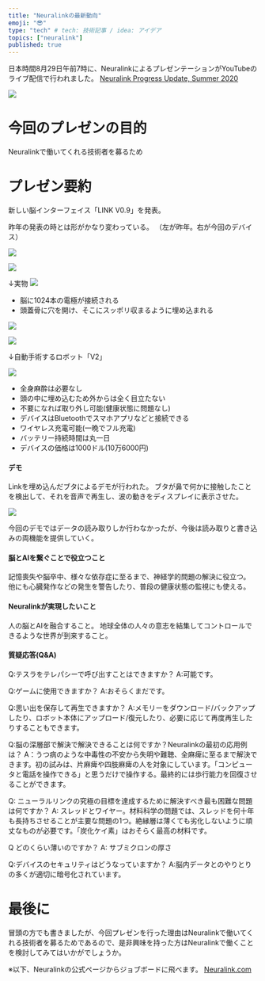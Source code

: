 ```yaml
---
title: "Neuralinkの最新動向"
emoji: "😎"
type: "tech" # tech: 技術記事 / idea: アイデア
topics: ["neuralink"]
published: true
---
```


日本時間8月29日午前7時に、NeuralinkによるプレゼンテーションがYouTubeのライブ配信で行われました。
[Neuralink Progress Update, Summer 2020](https://www.youtube.com/watch?v=DVvmgjBL74w&feature=youtu.be)

![](https://storage.googleapis.com/zenn-user-upload/ex5m6gel0xl1k54qsc1d7kbgyu1u)

# 今回のプレゼンの目的

Neuralinkで働いてくれる技術者を募るため

# プレゼン要約

新しい脳インターフェイス「LINK V0.9」を発表。

昨年の発表の時とは形がかなり変わっている。
（左が昨年。右が今回のデバイス）

![](https://storage.googleapis.com/zenn-user-upload/opb9b6mlilbkf86bxms1k0ne9mym)

![](https://storage.googleapis.com/zenn-user-upload/enfms7vwurcz6fel4eklfvp1y1r7)

↓実物
![](https://storage.googleapis.com/zenn-user-upload/nzqvk8j5krione0osyvuaedk3wtt)

- 脳に1024本の電極が接続される
- 頭蓋骨に穴を開け、そこにスッポリ収まるように埋め込まれる

![](https://storage.googleapis.com/zenn-user-upload/zi4d3vp853819zg6cpf7b8doet40)


![](https://storage.googleapis.com/zenn-user-upload/esdmsfzsiv99906zue5rgatiw6af)

↓自動手術するロボット「V2」

![](https://storage.googleapis.com/zenn-user-upload/0tnfhdtmf7ajj85wf9v3zvky16hf)


- 全身麻酔は必要なし
- 頭の中に埋め込むため外からは全く目立たない
- 不要になれば取り外し可能(健康状態に問題なし)
- デバイスはBluetoothでスマホアプリなどと接続できる
- ワイヤレス充電可能(一晩でフル充電)
- バッテリー持続時間は丸一日
- デバイスの価格は1000ドル(10万6000円)

#### デモ

Linkを埋め込んだブタによるデモが行われた。
ブタが鼻で何かに接触したことを検出して、それを音声で再生し、波の動きをディスプレイに表示させた。

![](https://storage.googleapis.com/zenn-user-upload/9hdczhrzbs5dcnitb2af86a5l7n9)

今回のデモではデータの読み取りしか行わなかったが、今後は読み取りと書き込みの両機能を提供していく。

#### 脳とAIを繋ぐことで役立つこと

記憶喪失や脳卒中、様々な依存症に至るまで、神経学的問題の解決に役立つ。
他にも心臓発作などの発生を警告したり、普段の健康状態の監視にも使える。

#### Neuralinkが実現したいこと

人の脳とAIを融合すること。
地球全体の人々の意志を結集してコントロールできるような世界が到来すること。

#### 質疑応答(Q&A)

Q:テスラをテレパシーで呼び出すことはできますか？
A:可能です。

Q:ゲームに使用できますか？
A:おそらくまだです。

Q:思い出を保存して再生できますか？
A:メモリーをダウンロード/バックアップしたり、ロボット本体にアップロード/復元したり、必要に応じて再度再生したりすることもできます。

Q:脳の深層部で解決で解決できることは何ですか？Neuralinkの最初の応用例は？
A：うつ病のような中毒性の不安から失明や難聴、全麻痺に至るまで解決できます。初の試みは、片麻痺や四肢麻痺の人を対象にしています。「コンピュータと電話を操作できる」と思うだけで操作する。最終的には歩行能力を回復させることができます。

Q: ニューラルリンクの究極の目標を達成するために解決すべき最も困難な問題は何ですか？
A: スレッドとワイヤー。材料科学の問題では、スレッドを何十年も長持ちさせることが主要な問題の1つ。絶縁層は薄くても劣化しないように頑丈なものが必要です。「炭化ケイ素」はおそらく最高の材料です。

Q どのくらい薄いのですか？
A: サブミクロンの厚さ

Q:デバイスのセキュリティはどうなっていますか？
A:脳内データとのやりとりの多くが適切に暗号化されています。

# 最後に

冒頭の方でも書きましたが、今回プレゼンを行った理由はNeuralinkで働いてくれる技術者を募るためであるので、是非興味を持った方はNeuralinkで働くことを検討してみてはいかがでしょうか。

※以下、Neuralinkの公式ページからジョブボードに飛べます。
[Neuralink.com](https://neuralink.com/)
